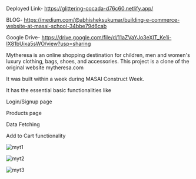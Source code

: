 Deployed Link- https://glittering-cocada-d76c60.netlify.app/

BLOG- https://medium.com/@abhisheksukumar/building-e-commerce-website-at-masai-school-34bbe79d6cab

Google Drive- https://drive.google.com/file/d/11aZVaYJo3eXIT_Ke1i-IX81bUixa5sWO/view?usp=sharing

Mytheresa is an online shopping destination for children, men and women's luxury clothing, bags, shoes, and accessories. 
This project is a clone of the original website mytheresa.com

It was built within a week during MASAI Construct Week.
 
It has the essential basic functionalities like

Login/Signup page

Products page

Data Fetching

Add to Cart functionality

![myt1](https://user-images.githubusercontent.com/20414667/172050497-67791450-c0e9-4fb0-9716-5ef475b9306c.JPG)

![myt2](https://user-images.githubusercontent.com/20414667/172050579-eafbf464-c0b8-460b-b718-73b8866ed346.JPG)

![myt3](https://user-images.githubusercontent.com/20414667/172050741-8c8fd0de-e2d5-4cbf-8f73-590e145473e0.JPG)
